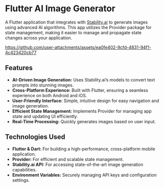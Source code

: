 # Flutter AI Image Generator

A Flutter application that integrates with [Stability.ai](https://stability.ai/) to generate images using advanced AI algorithms. This app utilizes the Provider package for state management, making it easier to manage and propagate state changes across your application.

https://github.com/user-attachments/assets/ea0fe402-9cfd-4831-94f1-4c423420cb77

## Features

- **AI-Driven Image Generation:** Uses Stability.ai’s models to convert text prompts into stunning images.
- **Cross-Platform Experience:** Built with Flutter, ensuring a seamless experience on both Android and iOS.
- **User-Friendly Interface:** Simple, intuitive design for easy navigation and image generation.
- **Efficient State Management:** Implements Provider for managing app state and updating UI efficiently.
- **Real-Time Processing:** Quickly generates images based on user input.

## Technologies Used

- **Flutter & Dart:** For building a high-performance, cross-platform mobile application.
- **Provider:** For efficient and scalable state management.
- **Stability.ai API:** For accessing state-of-the-art image generation capabilities.
- **Environment Variables:** Securely managing API keys and configuration settings.
